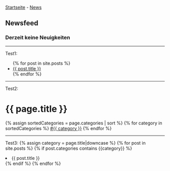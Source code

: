 [Startseite](https://gh.pfeiffer.space/) - [News](https://gh.pfeiffer.space/news.html) 

## Newsfeed 

### Derzeit keine Neuigkeiten 

---

Test1:
<ul>
 {% for post in site.posts %}
 <li>
  <a href="{{ post.url }}">{{ post.title }}</a>
 </li>
{% endfor %}
</ul>

---

Test2:
<h1>{{ page.title }}</h1>
<div class="tags">
 {% assign sortedCategories = page.categories | sort %}
 {% for category in sortedCategories %} 
<span class="tag">
 <a href="/category/{{ category }}">#{{ category }}</a>
</span> 
{% endfor %}
</div>


---

Test3:
 {% assign category = page.title|downcase %} {% for post in site.posts %} {% if post.categories contains {{category}} %} <li>{{ post.title }}</li> {% endif %} {% endfor %}
